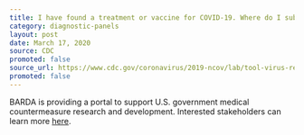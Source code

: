 ```yaml
---
title: I have found a treatment or vaccine for COVID-19. Where do I submit my idea?
category: diagnostic-panels
layout: post
date: March 17, 2020
source: CDC
promoted: false
source_url: https://www.cdc.gov/coronavirus/2019-ncov/lab/tool-virus-requests.html
promoted: false
---
```


BARDA is providing a portal to support U.S. government medical countermeasure research and development. Interested stakeholders can learn more [here](https://medicalcountermeasures.gov/app/barda/coronavirus.aspx).
